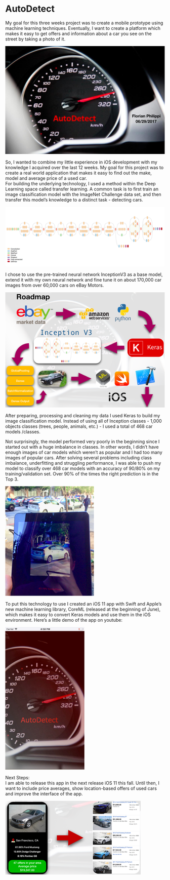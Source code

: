 # AutoDetect  
My goal for this three weeks project was to create a mobile prototype using machine learning techniques. Eventually, I want to create a platform which makes it easy to get offers and information about a car you see on the street by taking a photo of it.

![AD1](/images/AD_1.png)

So, I wanted to combine my little experience in iOS development with my knowledge I acquired over the last 12 weeks. My goal for this project was to create a real world application that makes it easy to find out the make, model and average price of a used car.  
For building the underlying technology, I used a method within the Deep Learning space called transfer learning. A common task is to first train an image classification model with the ImageNet Challenge data set, and then transfer this model’s knowledge to a distinct task - detecting cars.  

![AD2](/images/AD_2.png) 

I chose to use the pre-trained neural network InceptionV3 as a base model, extend it with my own neural network and fine tune it on about 170,000 car images from over 60,000 cars on eBay Motors.

![AD3](/images/AD_3.png)  

After preparing, processing and cleaning my data I used Keras to build my image classification model. Instead of using all of Inception classes - 1,000 objects classes (trees, people, animals, etc.) - I used a total of 468 car models /classes.  

Not surprisingly, the model performed very poorly in the beginning since I started out with a huge imbalance in classes. In other words, I didn’t have enough images of car models which weren’t as popular and I had too many images of popular cars. After solving several problems including class imbalance, underfitting and struggling performance, I was able to push my model to classify over 468 car models with an accuracy of 90/80% on my training/validation set. Over 90% of the times the right prediction is in the Top 3.  

![AD4](/images/AD_4.png)  

To put this technology to use I created an iOS 11 app with Swift and Apple’s new machine learning library, CoreML (released at the beginning of June), which makes it easy to convert Keras models and use them in the iOS environment.
Here’s a little demo of the app on youtube:

<a href="ttps://www.youtube.com/embed/Io-bdU9OIVQ"><img src="app.png" alt="alt text" width="250px" height="450px"/></a>  


Next Steps:  
I am able to release this app in the next release iOS 11 this fall. Until then, I want to include price averages, show location-based offers of used cars and improve the interface of the app.  

![AD5](/images/AD_5.png)  


